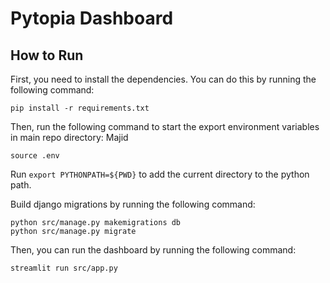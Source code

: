 # Pytopia Dashboard

## How to Run
First, you need to install the dependencies. You can do this by running the following command:
```
pip install -r requirements.txt
```

Then, run the following command to start the export environment variables in main repo directory: 
Majid
```
source .env
```

Run `export PYTHONPATH=${PWD}` to add the current directory to the python path.

Build django migrations by running the following command:
```
python src/manage.py makemigrations db
python src/manage.py migrate
```

Then, you can run the dashboard by running the following command:
```
streamlit run src/app.py
```
